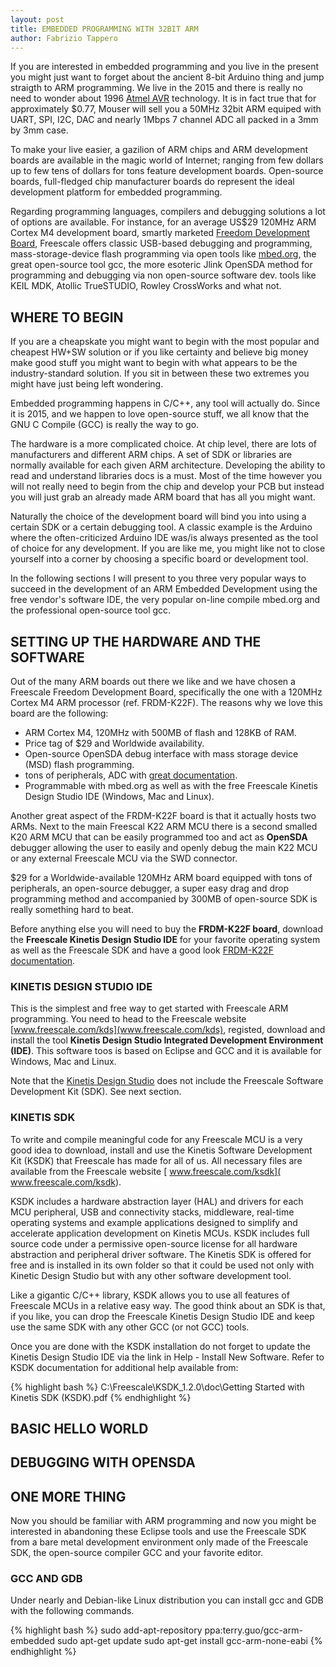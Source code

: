```yaml
---
layout: post
title: EMBEDDED PROGRAMMING WITH 32BIT ARM
author: Fabrizio Tappero
---
```


If you are interested in embedded programming and you live in the present you might just want to forget about the ancient 8-bit Arduino thing and jump straigth to ARM programming. We live in the 2015 and there is really no need to wonder about 1996 [Atmel AVR](https://en.wikipedia.org/wiki/Atmel_AVR) technology. It is in fact true that for approximately $0.77, Mouser will sell you a 50MHz 32bit ARM equiped with UART, SPI, I2C, DAC and nearly 1Mbps 7 channel ADC all packed in a 3mm by 3mm case.

To make your live easier, a gazilion of ARM chips and ARM development boards are available in the magic world of Internet; ranging from few dollars up to few tens of dollars for tons feature development boards. Open-source boards, full-fledged chip manufacturer boards do represent the ideal development platform for embedded programming. 

Regarding programming languages, compilers and debugging solutions a lot of options are available. For instance, for an average US$29 120MHz ARM Cortex M4 development board, smartly marketed [Freedom Development Board](http://cache.freescale.com/files/soft_dev_tools/doc/user_guide/FRDM-K22F-QSG.pdf), Freescale offers classic USB-based debugging and programming, mass-storage-device flash programming via open tools like [mbed.org](http://www.mbed.org), the great open-source tool gcc, the more esoteric Jlink OpenSDA method for programming and debugging via non open-source software dev. tools like KEIL MDK, Atollic TrueSTUDIO, Rowley CrossWorks and what not.

## WHERE TO BEGIN
If you are a cheapskate you might want to begin with the most popular and cheapest HW+SW solution or if you like certainty and believe big money make good stuff you might want to begin with what appears to be the industry-standard solution. If you sit in between these two extremes you might have just being left wondering.

Embedded programming happens in C/C++, any tool will actually do. Since it is 2015, and we happen to love open-source stuff, we all know that the GNU C Compile (GCC) is really the way to go.

The hardware is a more complicated choice. At chip level, there are lots of manufacturers and different ARM chips. A set of SDK or libraries are normally available for each given ARM architecture. Developing the ability to read and understand libraries docs is a must. Most of the time however you will not really need to begin from the chip and develop your PCB but instead you will just grab an already made ARM board that has all you might want.

Naturally the choice of the development board will bind you into using a certain SDK or a certain debugging tool. A classic example is the Arduino where the often-criticized Arduino IDE was/is always presented as the tool of choice for any development. If you are like me, you might like not to close yourself into a corner by choosing a specific board or development tool. 

In the following sections I will present to you three very popular ways to succeed in the development of an ARM Embedded Development using the free vendor's software IDE, the very popular on-line compile mbed.org and the professional open-source tool gcc.

## SETTING UP THE HARDWARE AND THE SOFTWARE
Out of the many ARM boards out there we like and we have chosen a Freescale Freedom Development Board, specifically the one with a 120MHz Cortex M4 ARM processor (ref. FRDM-K22F). The reasons why we love this board are the following:

* ARM Cortex M4, 120MHz with 500MB of flash and 128KB of RAM.
* Price tag of $29 and Worldwide availability.
* Open-source OpenSDA debug interface with mass storage device (MSD) flash programming.
* tons of peripherals, ADC  with [great documentation](http://cache.freescale.com/files/microcontrollers/doc/user_guide/FRDMK22FUG.pdf).
* Programmable with mbed.org as well as with the free Freescale Kinetis Design Studio IDE (Windows, Mac and Linux).

Another great aspect of the FRDM-K22F board is that it actually hosts two ARMs. Next to the main Freescal K22 ARM MCU there is a second smalled K20 ARM MCU that can be easily programmed too and act as **OpenSDA** debugger allowing the user to easily and openly debug the main K22 MCU or any external Freescale MCU via the SWD connector.

$29 for a Worldwide-available 120MHz ARM board equipped with tons of peripherals, an open-source 
debugger, a super easy drag and drop programming method and accompanied by 300MB of open-source 
SDK is really something hard to beat.

Before anything else you will need to buy the **FRDM-K22F board**, download the **Freescale Kinetis Design Studio IDE** for your favorite operating system as well as the Freescale SDK and have a good look [FRDM-K22F documentation](/pdf/K20P64M50SF0RM.pdf).

### KINETIS DESIGN STUDIO IDE
This is the simplest and free way to get started with Freescale ARM programming. You need to head to the Freescale website [www.freescale.com/kds](www.freescale.com/kds), registed, download and install the tool **Kinetis Design Studio Integrated Development Environment (IDE)**. This software toos is based on Eclipse and GCC and it is available for Windows, Mac and Linux.

Note that the [Kinetis Design Studio](www.freescale.com/kds) does not include the Freescale Software Development Kit (SDK). See next section.

### KINETIS SDK
To write and compile meaningful code for any Freescale MCU is a very good idea to download, install and use the Kinetis Software Development Kit (KSDK) that Freescale has made for all of us. All necessary files are available from the Freescale website [ www.freescale.com/ksdk]( www.freescale.com/ksdk).

KSDK includes a hardware abstraction layer (HAL) and drivers for each MCU peripheral, USB and connectivity stacks, middleware, real-time operating systems and example applications designed to simplify and accelerate application development on Kinetis MCUs. KSDK includes full source code under a permissive open-source license for all hardware abstraction and peripheral driver software. The Kinetis SDK is offered for free and is installed in its own folder so that it could be used not only with Kinetic Design Studio but with any other software development tool.

Like a gigantic C/C++ library, KSDK allows you to use all features of Freescale MCUs in a relative easy way. The good think about an SDK is that, if you like, you can drop the Freescale Kinetis Design Studio IDE and keep use the same SDK with any other GCC (or not GCC) tools.

Once you are done with the KSDK installation do not forget to update the Kinetis Design Studio IDE via the link in Help - Install New Software. Refer to KSDK documentation for additional help available from:

{% highlight bash %}
C:\Freescale\KSDK_1.2.0\doc\Getting Started with Kinetis SDK (KSDK).pdf
{% endhighlight %}

## BASIC HELLO WORLD

## DEBUGGING WITH OPENSDA

## ONE MORE THING
Now you should be familiar with ARM programming and now you might be interested in abandoning these Eclipse tools and use the Freescale SDK from a bare metal development environment only made of the Freescale SDK, the open-source compiler GCC and your favorite editor.

### GCC AND GDB
Under nearly and Debian-like Linux distribution you can install gcc and GDB with the following commands.

{% highlight bash %}
sudo add-apt-repository ppa:terry.guo/gcc-arm-embedded
sudo apt-get update
sudo apt-get install gcc-arm-none-eabi
{% endhighlight %}



